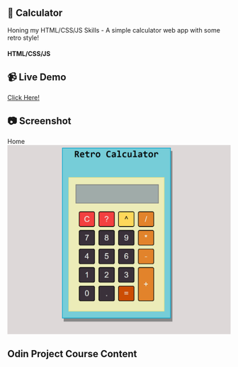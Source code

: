 ## :1234: Calculator
Honing my HTML/CSS/JS Skills - A simple calculator web app with some retro style!
#### HTML/CSS/JS

## :video_camera: Live Demo
<a href="https://t-pirozzini.github.io/Calculator/">Click Here!</a>

## :camera: Screenshot
Home
![Home](https://github.com/T-Pirozzini/Calculator/blob/main/assets/home.png?raw=true)

## Odin Project Course Content